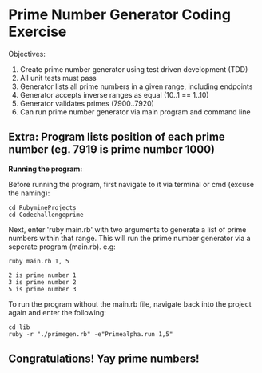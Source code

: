 Prime Number Generator Coding Exercise
=======
Objectives: 
1. Create prime number generator using test driven development (TDD)
2. All unit tests must pass
3. Generator lists all prime numbers in a given range, including endpoints
4. Generator accepts inverse ranges as equal (10..1 == 1..10)
5. Generator validates primes (7900..7920)
6. Can run prime number generator via main program and command line

Extra:
Program lists position of each prime number (eg. 7919 is prime number 1000)
---------
**Running the program:**

Before running the program, first navigate to it via terminal or cmd (excuse the naming):

    cd RubymineProjects
    cd Codechallengeprime

Next, enter 'ruby main.rb' with two arguments to generate a list of prime numbers within that range.
This will run the prime number generator via a seperate program (main.rb).
e.g:
     
    ruby main.rb 1, 5
    
    2 is prime number 1  
    3 is prime number 2
    5 is prime number 3

To run the program without the main.rb file, navigate back into the project again and enter the following:

    cd lib
    ruby -r "./primegen.rb" -e"Primealpha.run 1,5"

Congratulations! Yay prime numbers!
-----------